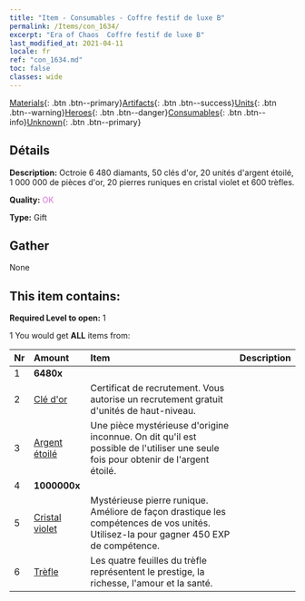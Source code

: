 ```yaml
---
title: "Item - Consumables - Coffre festif de luxe B"
permalink: /Items/con_1634/
excerpt: "Era of Chaos  Coffre festif de luxe B"
last_modified_at: 2021-04-11
locale: fr
ref: "con_1634.md"
toc: false
classes: wide
---
```

 [Materials](/fr/Items/){: .btn .btn--primary}[Artifacts](/fr/Items/Artifacts/){: .btn .btn--success}[Units](/fr/Items/Units/){: .btn .btn--warning}[Heroes](/fr/Items/Heroes/){: .btn .btn--danger}[Consumables](/fr/Items/Consumables/){: .btn .btn--info}[Unknown](/fr/Items/Unknown/){: .btn .btn--primary}

## Détails
 **Description:** Octroie 6 480 diamants, 50 clés d'or, 20 unités d'argent étoilé, 1 000 000 de pièces d'or, 20 pierres runiques en cristal violet et 600 trèfles.

 **Quality:** <span style="color: #DA70D6">OK</span>

 **Type:** Gift

## Gather

  None

## This item contains:

 **Required Level to open:** 1

 1 You would get **ALL** items  from:

  | Nr | Amount |     Item    | Description |
  |:---|:-------|:------------|:-----------:|
  | 1 |  **6480x** | <i class="fas fa-gem"/> |  | 
  | 2 | [Clé d'or](/fr/Items/con_783/) | Certificat de recrutement. Vous autorise un recrutement gratuit d'unités de haut-niveau. | 
  | 3 | [Argent étoilé](/fr/Items/con_969/) | Une pièce mystérieuse d'origine inconnue. On dit qu'il est possible de l'utiliser une seule fois pour obtenir de l'argent étoilé. | 
  | 4 |  **1000000x** | <i class="fas fa-coins"/> |  | 
  | 5 | [Cristal violet](/fr/Items/con_720/) | Mystérieuse pierre runique. Améliore de façon drastique les compétences de vos unités. Utilisez-la pour gagner 450 EXP de compétence. | 
  | 6 | [Trèfle](/fr/Items/con_537/) | Les quatre feuilles du trèfle représentent le prestige, la richesse, l'amour et la santé. | 
